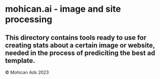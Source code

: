 # mohican.ai - image and site processing
This directory contains tools ready to use for creating stats about a certain image or website, needed in the process of prediciting the best ad template.
---
&copy; Mohican Ads 2023